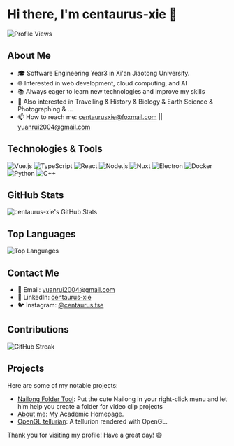 <!---
centaurus-xie/centaurus-xie is a ✨ special ✨ repository because its `README.md` (this file) appears on your GitHub profile.
You can click the Preview link to take a look at your changes.
--->
# Hi there, I'm centaurus-xie 👋

![Profile Views](https://komarev.com/ghpvc/?username=centaurus-xie&color=blue)

## About Me

- 🎓 Software Engineering Year3 in Xi'an Jiaotong University.
- 🌐 Interested in web development, cloud computing, and AI
- 📚 Always eager to learn new technologies and improve my skills
- 👀 Also interested in Travelling & History & Biology & Earth Science & Photographing & ...
- 📫 How to reach me: centaurusxie@foxmail.com || yuanrui2004@gmail.com

## Technologies & Tools

![Vue.js](https://img.shields.io/badge/-Vue.js-333333?style=flat&logo=vuedotjs)
![TypeScript](https://img.shields.io/badge/-TypeScript-333333?style=flat&logo=typescript)
![React](https://img.shields.io/badge/-React-333333?style=flat&logo=react)
![Node.js](https://img.shields.io/badge/-Node.js-333333?style=flat&logo=node.js)
![Nuxt](https://img.shields.io/badge/-Nuxt-333333?style=flat&logo=nuxt)
![Electron](https://img.shields.io/badge/-Electron-333333?style=flat&logo=electron)
![Docker](https://img.shields.io/badge/-Docker-333333?style=flat&logo=docker)
![Python](https://img.shields.io/badge/-Python-333333?style=flat&logo=python)
![C++](https://img.shields.io/badge/-C++-333333?style=flat&logo=cplusplus)

## GitHub Stats

![centaurus-xie's GitHub Stats](https://github-readme-stats.vercel.app/api?username=centaurus-xie&show_icons=true&theme=radical)

## Top Languages

![Top Languages](https://github-readme-stats.vercel.app/api/top-langs/?username=centaurus-xie&layout=compact&theme=radical)

## Contact Me

- 📧 Email: [yuanrui2004@gmail.com](mailto:centaurusxie@gmail.com)
- 💼 LinkedIn: [centaurus-xie](https://www.linkedin.com/in/centaurus-xie/)
- 🐦 Instagram: [@centaurus.tse](https://www.instagram.com/centaurus.tse)

## Contributions

![GitHub Streak](https://github-readme-streak-stats.herokuapp.com/?user=centaurus-xie&theme=radical)

## Projects

Here are some of my notable projects:

- [Nailong Folder Tool](https://github.com/centaurus-xie/Nailong-Folder-Tool): Put the cute Nailong in your right-click menu and let him help you create a folder for video clip projects
- [About me](https://github.com/centaurus-xie/centaurus-xie.github.io): My Academic Homepage.
- [OpenGL tellurian](https://github.com/centaurus-xie/OpenGL_Tellurion): A tellurion rendered with OpenGL.

<!---## Support My Work

If you like my work, consider buying me a coffee!

[![Buy Me A Coffee](https://img.shields.io/badge/Buy%20me%20a%20coffee-%23FFDD00?style=flat&logo=buy-me-a-coffee)](https://www.buymeacoffee.com/centaurusxie)--->

Thank you for visiting my profile! Have a great day! 😄
